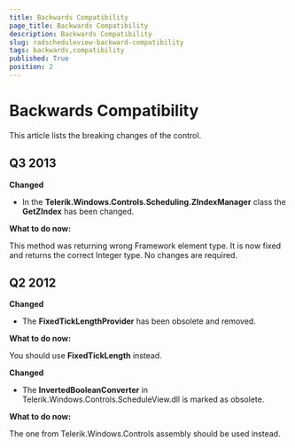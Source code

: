 ```yaml
---
title: Backwards Compatibility
page_title: Backwards Compatibility
description: Backwards Compatibility
slug: radscheduleview-backward-compatibility
tags: backwards,compatibility
published: True
position: 2
---
```


# Backwards Compatibility


This article lists the breaking changes of the control.

## Q3 2013

__Changed__

* In the __Telerik.Windows.Controls.Scheduling.ZIndexManager__ class the __GetZIndex__ has been changed.                        

__What to do now:__

This method was returning wrong Framework element type. It is now fixed and returns the correct Integer type. No changes are required.                

## Q2 2012

__Changed__

* The __FixedTickLengthProvider__ has been obsolete and removed.                        

__What to do now:__

You should use __FixedTickLength__ instead.                

__Changed__

* The __InvertedBooleanConverter__ in Telerik.Windows.Controls.ScheduleView.dll is marked as obsolete.                        

__What to do now:__

The one from Telerik.Windows.Controls assembly should be used instead.